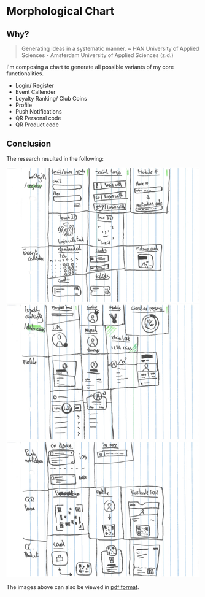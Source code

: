 # Morphological Chart

## Why?

> Generating ideas in a systematic manner. ~ HAN University of Applied Sciences - Amsterdam University of Applied Sciences \(z.d.\)

I'm composing a chart to generate all possible variants of my core functionalities.

* Login/ Register
* Event Callender
* Loyalty Ranking/ Club Coins
* Profile
* Push Notifications
* QR Personal code
* QR Product code

## Conclusion

The research resulted in the following:

![Morphological Chart Page 1](../.gitbook/assets/morphological-chart-1.jpg) ![Morphological Chart Page 2](../.gitbook/assets/morphological-chart-2.jpg) ![Morphological Chart Page 3](../.gitbook/assets/morphological-chart-3.jpg)

The images above can also be viewed in [pdf format](https://github.com/IanCStewart/graduation-product-biography/tree/27ac02dbe546d78f7782dfea1c14d77f0b5a6e97/assets/downloads/morphological-chart.pdf).

